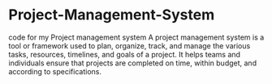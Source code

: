 # Project-Management-System
code for my Project management system
A project management system is a tool or framework used to plan, organize, track, and manage the various tasks, resources, timelines, and goals of a project. It helps teams and individuals ensure that projects are completed on time, within budget, and according to specifications.
